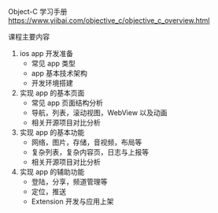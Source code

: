 Object-C 学习手册 https://www.yiibai.com/objective_c/objective_c_overview.html



课程主要内容

1. ios app 开发准备
   - 常见 app 类型
   - app 基本技术架构
   - 开发环境搭建
2. 实现 app 的基本页面
   - 常见 app 页面结构分析
   - 导航，列表，滚动视图，WebView 以及动画
   - 相关开源项目对比分析
3. 实现 app 的基本功能
   - 网络，图片，存储，音视频，布局等
   - 复杂列表，复杂内容页，日志与上报等
   - 相关开源项目对比分析
4. 实现 app 的辅助功能
   - 登陆，分享，频道管理等
   - 定位，推送
   - Extension 开发与应用上架